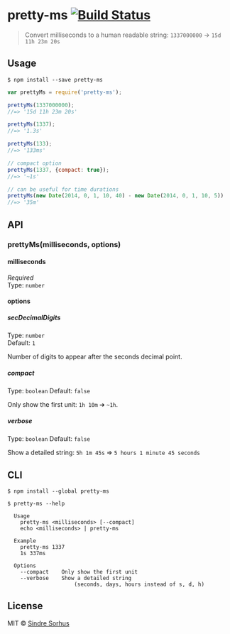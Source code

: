 # pretty-ms [![Build Status](https://travis-ci.org/sindresorhus/pretty-ms.svg?branch=master)](https://travis-ci.org/sindresorhus/pretty-ms)

> Convert milliseconds to a human readable string: `1337000000` → `15d 11h 23m 20s`


## Usage

```
$ npm install --save pretty-ms
```

```js
var prettyMs = require('pretty-ms');

prettyMs(1337000000);
//=> '15d 11h 23m 20s'

prettyMs(1337);
//=> '1.3s'

prettyMs(133);
//=> '133ms'

// compact option
prettyMs(1337, {compact: true});
//=> '~1s'

// can be useful for time durations
prettyMs(new Date(2014, 0, 1, 10, 40) - new Date(2014, 0, 1, 10, 5))
//=> '35m'
```


## API

### prettyMs(milliseconds, options)

#### milliseconds

*Required*  
Type: `number`

#### options

##### secDecimalDigits

Type: `number`  
Default: `1`

Number of digits to appear after the seconds decimal point.

##### compact

Type: `boolean`
Default: `false`

Only show the first unit: `1h 10m` ➔ `~1h`.

##### verbose

Type: `boolean`
Default: `false`

Show a detailed string: `5h 1m 45s` => `5 hours 1 minute 45 seconds`


## CLI

```
$ npm install --global pretty-ms
```

```
$ pretty-ms --help

  Usage
    pretty-ms <milliseconds> [--compact]
    echo <milliseconds> | pretty-ms

  Example
    pretty-ms 1337
    1s 337ms

  Options
    --compact    Only show the first unit
    --verbose    Show a detailed string
		             (seconds, days, hours instead of s, d, h)

```


## License

MIT © [Sindre Sorhus](http://sindresorhus.com)
